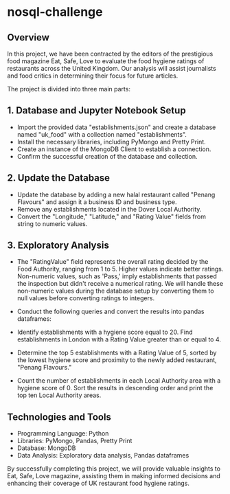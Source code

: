 # nosql-challenge

## Overview

In this project, we have been contracted by the editors of the prestigious food magazine Eat, Safe, Love to evaluate the food hygiene ratings of restaurants across the United Kingdom. Our analysis will assist journalists and food critics in determining their focus for future articles.

The project is divided into three main parts:

## 1. Database and Jupyter Notebook Setup
- Import the provided data "establishments.json" and create a database named "uk_food" with a collection named "establishments".
 - Install the necessary libraries, including PyMongo and Pretty Print.
- Create an instance of the MongoDB Client to establish a connection.
- Confirm the successful creation of the database and collection.

## 2. Update the Database
- Update the database by adding a new halal restaurant called "Penang Flavours" and assign it a business ID and business type.
- Remove any establishments located in the Dover Local Authority.
- Convert the "Longitude," "Latitude," and "Rating Value" fields from string to numeric values.

## 3. Exploratory Analysis
- The "RatingValue" field represents the overall rating decided by the Food Authority, ranging from 1 to 5. Higher values indicate better ratings. Non-numeric values, such as 'Pass,' imply establishments that passed the inspection but didn't receive a numerical rating. We will handle these non-numeric values during the database setup by converting them to null values before converting ratings to integers.

- Conduct the following queries and convert the results into pandas dataframes:

- Identify establishments with a hygiene score equal to 20.
Find establishments in London with a Rating Value greater than or equal to 4.
- Determine the top 5 establishments with a Rating Value of 5, sorted by the lowest hygiene score and proximity to the newly added restaurant, "Penang Flavours."
- Count the number of establishments in each Local Authority area with a hygiene score of 0. Sort the results in descending order and print the top ten Local Authority areas.

## Technologies and Tools
- Programming Language: Python
- Libraries: PyMongo, Pandas, Pretty Print
- Database: MongoDB
- Data Analysis: Exploratory data analysis, Pandas dataframes

By successfully completing this project, we will provide valuable insights to Eat, Safe, Love magazine, assisting them in making informed decisions and enhancing their coverage of UK restaurant food hygiene ratings.